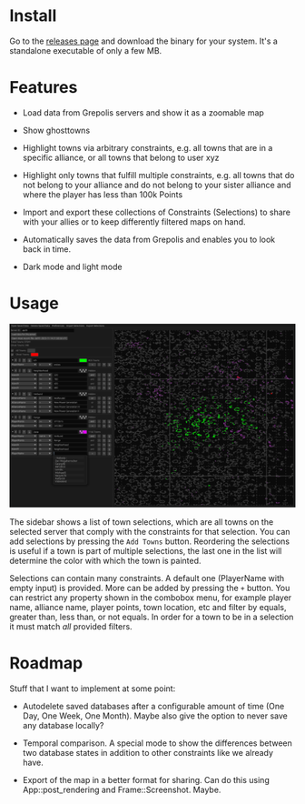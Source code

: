# Install

Go to the [releases page](https://github.com/Turun/GrepolisMap/releases) and download the binary for your system. It's a standalone executable of only a few MB.

# Features

- Load data from Grepolis servers and show it as a zoomable map

- Show ghosttowns

- Highlight towns via arbitrary constraints, e.g. all towns that are in a specific alliance, or all towns that belong to user xyz

- Highlight only towns that fulfill multiple constraints, e.g. all towns that do not belong to your alliance and do not belong to your sister alliance and where the player has less than 100k Points

- Import and export these collections of Constraints (Selections) to share with your allies or to keep differently filtered maps on hand.

- Automatically saves the data from Grepolis and enables you to look back in time.

- Dark mode and light mode

# Usage

![Exmaple Image](./showcase.png)

The sidebar shows a list of town selections, which are all towns on the selected server that comply with the constraints for that selection. You can add selections by pressing the `Add Towns` button. Reordering the selections is useful if a town is part of multiple selections, the last one in the list will determine the color with which the town is painted.

Selections can contain many constraints. A default one (PlayerName with empty input) is provided. More can be added by pressing the `+` button. You can restrict any property shown in the combobox menu, for example player name, alliance name, player points, town location, etc and filter by equals, greater than, less than, or not equals. In order for a town to be in a selection it must match _all_ provided filters. 

# Roadmap

Stuff that I want to implement at some point:

- Autodelete saved databases after a configurable amount of time (One Day, One Week, One Month). Maybe also give the option to never save any database locally? 

- Temporal comparison. A special mode to show the differences between two database states in addition to other constraints like we already have.

- Export of the map in a better format for sharing. Can do this using App::post_rendering and Frame::Screenshot. Maybe.
